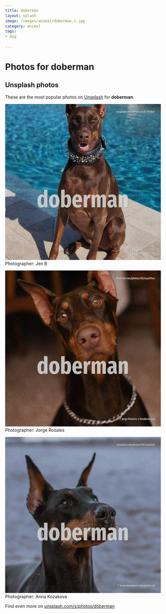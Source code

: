 ```yaml
---
title: doberman
layout: splash
image: /images/animal/doberman.1.jpg
category: animal
tags:
- dog

---
```

# Photos for doberman
 
## Unsplash photos
These are the most popular photos on [Unsplash](https://unsplash.com) for **doberman**.
 
![doberman](/images/animal/doberman.1.jpg)
Photographer:  Jen B
 
![doberman](/images/animal/doberman.2.jpg)
Photographer:  Jorge Rosales
 
![doberman](/images/animal/doberman.3.jpg)
Photographer:  Anna Kozakova
 
Find even more on [unsplash.com/s/photos/doberman](https://unsplash.com/s/photos/doberman)
 

